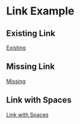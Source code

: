 Link Example
============

Existing Link
-------------

[Existing](./table-example.md)

Missing Link
------------

[Missing](./missing.md)

Link with Spaces
----------------

[Link with Spaces](./a%20filename%20with%20spaces.md)
